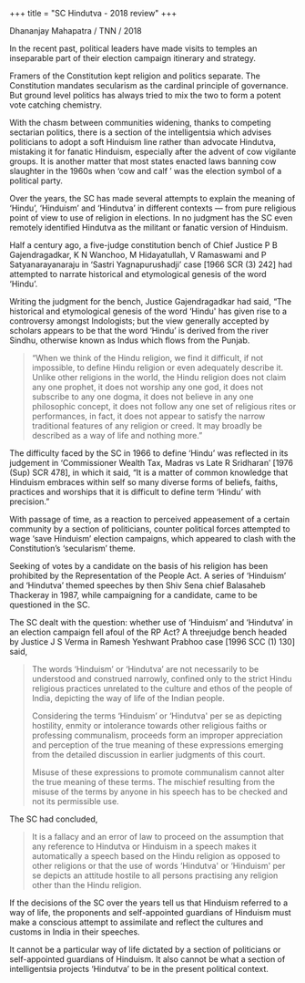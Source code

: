 +++
title = "SC Hindutva - 2018 review"
+++

Dhananjay Mahapatra / TNN /  2018

In the recent past, political leaders have made visits to temples an inseparable part of their election campaign itinerary and strategy.

Framers of the Constitution kept religion and politics separate. The Constitution mandates secularism as the cardinal principle of governance. But ground level politics has always tried to mix the two to form a potent vote catching chemistry.

With the chasm between communities widening, thanks to competing sectarian politics, there is a section of the intelligentsia which advises politicians to adopt a soft Hinduism line rather than advocate Hindutva, mistaking it for fanatic Hinduism, especially after the advent of cow vigilante groups. It is another matter that most states enacted laws banning cow slaughter in the 1960s when ‘cow and calf ’ was the election symbol of a political party.

Over the years, the SC has made several attempts to explain the meaning of ‘Hindu’, ‘Hinduism’ and ‘Hindutva’ in different contexts — from pure religious point of view to use of religion in elections. In no judgment has the SC even remotely identified Hindutva as the militant or fanatic version of Hinduism.

Half a century ago, a five-judge constitution bench of Chief Justice P B Gajendragadkar, K N Wanchoo, M Hidayatullah, V Ramaswami and P Satyanarayanaraju in ‘Sastri Yagnapurushadji’ case [1966 SCR (3) 242] had attempted to narrate historical and etymological genesis of the word ‘Hindu’.

Writing the judgment for the bench, Justice Gajendragadkar had said, “The historical and etymological genesis of the word ‘Hindu' has given rise to a controversy amongst Indologists; but the view generally accepted by scholars appears to be that the word ‘Hindu’ is derived from the river Sindhu, otherwise known as Indus which flows from the Punjab.

> “When we think of the Hindu religion, we find it difficult, if not impossible, to define Hindu religion or even adequately describe it. Unlike other religions in the world, the Hindu religion does not claim any one prophet, it does not worship any one god, it does not subscribe to any one dogma, it does not believe in any one philosophic concept, it does not follow any one set of religious rites or performances, in fact, it does not appear to satisfy the narrow traditional features of any religion or creed. It may broadly be described as a way of life and nothing more.”

The difficulty faced by the SC in 1966 to define ‘Hindu’ was reflected in its judgement in ‘Commissioner Wealth Tax, Madras vs Late R Sridharan’ [1976 (Sup) SCR 478], in which it said, “It is a matter of common knowledge that Hinduism embraces within self so many diverse forms of beliefs, faiths, practices and worships that it is difficult to define term ‘Hindu’ with precision.”

With passage of time, as a reaction to perceived appeasement of a certain community by a section of politicians, counter political forces attempted to wage ‘save Hinduism’ election campaigns, which appeared to clash with the Constitution’s ‘secularism’ theme.

Seeking of votes by a candidate on the basis of his religion has been prohibited by the Representation of the People Act. A series of ‘Hinduism’ and ‘Hindutva’ themed speeches by then Shiv Sena chief Balasaheb Thackeray in 1987, while campaigning for a candidate, came to be questioned in the SC.

The SC dealt with the question: whether use of ‘Hinduism’ and ‘Hindutva’ in an election campaign fell afoul of the RP Act? A threejudge bench headed by Justice J S Verma in Ramesh Yeshwant Prabhoo case [1996 SCC (1) 130] said, 

> The words ‘Hinduism’ or ‘Hindutva’ are not necessarily to be understood and construed narrowly, confined only to the strict Hindu religious practices unrelated to the culture and ethos of the people of India, depicting the way of life of the Indian people.
>
> Considering the terms ‘Hinduism’ or ‘Hindutva' per se as depicting hostility, enmity or intolerance towards other religious faiths or professing communalism, proceeds form an improper appreciation and perception of the true meaning of these expressions emerging from the detailed discussion in earlier judgments of this court.
> 
> Misuse of these expressions to promote communalism cannot alter the true meaning of these terms. The mischief resulting from the misuse of the terms by anyone in his speech has to be checked and not its permissible use.

The SC had concluded, 

> It is a fallacy and an error of law to proceed on the assumption that any reference to Hindutva or Hinduism in a speech makes it automatically a speech based on the Hindu religion as opposed to other religions or that the use of words ‘Hindutva' or ‘Hinduism' per se depicts an attitude hostile to all persons practising any religion other than the Hindu religion.

If the decisions of the SC over the years tell us that Hinduism referred to a way of life, the proponents and self-appointed guardians of Hinduism must make a conscious attempt to assimilate and reflect the cultures and customs in India in their speeches.

It cannot be a particular way of life dictated by a section of politicians or self-appointed guardians of Hinduism. It also cannot be what a section of intelligentsia projects ‘Hindutva’ to be in the present political context.

